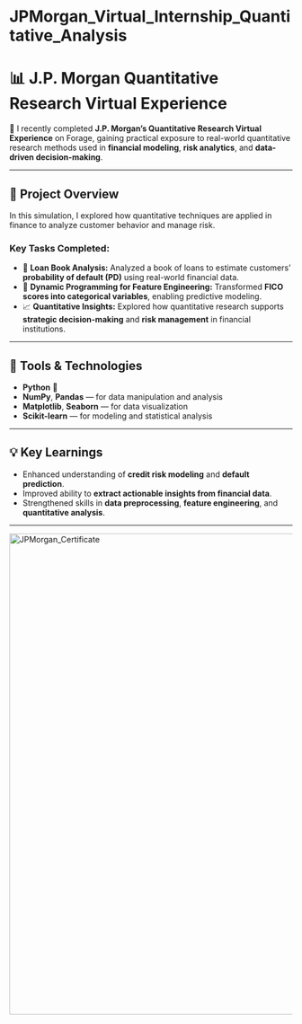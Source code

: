 # JPMorgan_Virtual_Internship_Quantitative_Analysis

# 📊 J.P. Morgan Quantitative Research Virtual Experience

💼 I recently completed **J.P. Morgan’s Quantitative Research Virtual Experience** on Forage, gaining practical exposure to real-world quantitative research methods used in **financial modeling**, **risk analytics**, and **data-driven decision-making**.

---

## 🚀 Project Overview

In this simulation, I explored how quantitative techniques are applied in finance to analyze customer behavior and manage risk.  

### Key Tasks Completed:
- 🧮 **Loan Book Analysis:** Analyzed a book of loans to estimate customers’ **probability of default (PD)** using real-world financial data.  
- 🧠 **Dynamic Programming for Feature Engineering:** Transformed **FICO scores into categorical variables**, enabling predictive modeling.  
- 📈 **Quantitative Insights:** Explored how quantitative research supports **strategic decision-making** and **risk management** in financial institutions.  

---

## 🧰 Tools & Technologies

- **Python** 🐍  
- **NumPy**, **Pandas** — for data manipulation and analysis  
- **Matplotlib**, **Seaborn** — for data visualization  
- **Scikit-learn** — for modeling and statistical analysis  

---

## 💡 Key Learnings

- Enhanced understanding of **credit risk modeling** and **default prediction**.  
- Improved ability to **extract actionable insights from financial data**.  
- Strengthened skills in **data preprocessing**, **feature engineering**, and **quantitative analysis**.  

---


<img width="1206" height="857" alt="JPMorgan_Certificate" src="https://github.com/user-attachments/assets/10525a69-dd29-49a9-82fb-13cf4b14cd7d" />
